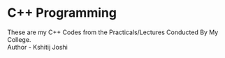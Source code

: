 # C++ Programming
These are my C++ Codes from the Practicals/Lectures Conducted By My College.
<br>
Author - Kshitij Joshi
